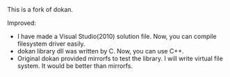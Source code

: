 <html>
This is a fork of dokan.

Improved:
- I have made a Visual Studio(2010) solution file. Now, you can compile filesystem driver easily.
- dokan library dll was written by C. Now, you can use C++.
- Original dokan provided mirrorfs to test the library. I will write virtual file system. It would be better than mirrorfs.
</html>
